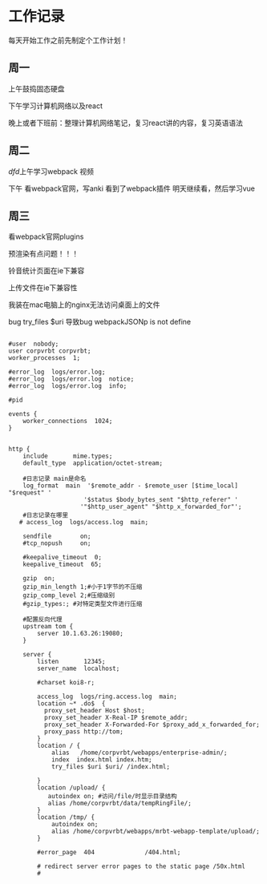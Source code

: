 # 工作记录

每天开始工作之前先制定个工作计划！

## 周一

上午鼓捣固态硬盘

下午学习计算机网络以及react

晚上或者下班前：整理计算机网络笔记，复习react讲的内容，复习英语语法

## 周二

$dfd$上午学习webpack  视频

下午 看webpack官网，写anki  看到了webpack插件  明天继续看，然后学习vue



## 周三

看webpack官网plugins

预渲染有点问题！！！

铃音统计页面在ie下兼容

上传文件在ie下兼容性

我装在mac电脑上的nginx无法访问桌面上的文件

bug   try_files   $uri  导致bug   webpackJSONp is not define



```shell

#user  nobody;
user corpvrbt corpvrbt;
worker_processes  1;

#error_log  logs/error.log;
#error_log  logs/error.log  notice;
#error_log  logs/error.log  info;

#pid

events {
    worker_connections  1024;
}


http {
    include       mime.types;
    default_type  application/octet-stream;

    #日志记录 main是命名
    log_format  main  '$remote_addr - $remote_user [$time_local] "$request" '
                     '$status $body_bytes_sent "$http_referer" '
                    '"$http_user_agent" "$http_x_forwarded_for"';
    #日志记录在哪里
   # access_log  logs/access.log  main;

    sendfile        on;
    #tcp_nopush     on;

    #keepalive_timeout  0;
    keepalive_timeout  65;

    gzip  on;
    gzip_min_length 1;#小于1字节的不压缩
    gzip_comp_level 2;#压缩级别
    #gzip_types:; #对特定类型文件进行压缩

    #配置反向代理
    upstream tom {
        server 10.1.63.26:19080;
    }

    server {
        listen       12345;
        server_name  localhost;

        #charset koi8-r;

        access_log  logs/ring.access.log  main;
        location ~* .do$  {
          proxy_set_header Host $host;
          proxy_set_header X-Real-IP $remote_addr;
          proxy_set_header X-Forwarded-For $proxy_add_x_forwarded_for;
          proxy_pass http://tom;
        }
        location / {
            alias   /home/corpvrbt/webapps/enterprise-admin/;
            index  index.html index.htm;
            try_files $uri $uri/ /index.html;

        }
        location /upload/ {
           autoindex on; #访问/file/时显示目录结构
           alias /home/corpvrbt/data/tempRingFile/;
        }
        location /tmp/ {
            autoindex on;
            alias /home/corpvrbt/webapps/mrbt-webapp-template/upload/;
        }

        #error_page  404              /404.html;

        # redirect server error pages to the static page /50x.html
        #
```

